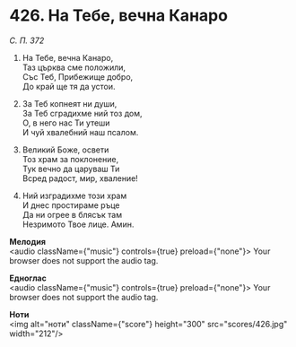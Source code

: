 # 426. На Тебе, вечна Канаро

_С. П. 372_

1. На Тебе, вечна Канаро,  
Таз църква сме положили,  
Със Теб, Прибежище добро,  
До край ще тя да устои.  

2. За Теб копнеят ни души,  
За Теб сградихме ний тоз дом,  
О, в него нас Ти утеши  
И чуй хвалебний наш псалом.  

3. Великий Боже, освети  
Тоз храм за поклонение,  
Тук вечно да царуваш Ти  
Всред радост, мир, хваление!

4. Ний изградихме този храм  
И днес простираме ръце  
Да ни огрее в блясък там  
Незримото Твое лице. Амин.

**Мелодия**  
<audio className={"music"} controls={true} preload={"none"}>
    <source src="mp3/426.mp3" type="audio/mpeg"/>
    Your browser does not support the audio tag.
</audio>

**Едноглас**  
<audio className={"music"} controls={true} preload={"none"}>
    <source src="transp/426.mp3" type="audio/mpeg"/>
    Your browser does not support the audio tag.
</audio>

**Ноти**  
<img alt="ноти" className={"score"} height="300" src="scores/426.jpg" width="212"/>
